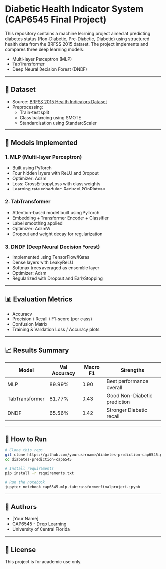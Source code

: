 # Diabetic Health Indicator System (CAP6545 Final Project)

This repository contains a machine learning project aimed at predicting diabetes status (Non-Diabetic, Pre-Diabetic, Diabetic) using structured health data from the BRFSS 2015 dataset. The project implements and compares three deep learning models:

- Multi-layer Perceptron (MLP)
- TabTransformer
- Deep Neural Decision Forest (DNDF)

---

## 📁 Dataset

- Source: [BRFSS 2015 Health Indicators Dataset](https://www.cdc.gov/brfss/)
- Preprocessing:
  - Train-test split
  - Class balancing using SMOTE
  - Standardization using StandardScaler

---

## 🧠 Models Implemented

### 1. MLP (Multi-layer Perceptron)
- Built using PyTorch
- Four hidden layers with ReLU and Dropout
- Optimizer: Adam
- Loss: CrossEntropyLoss with class weights
- Learning rate scheduler: ReduceLROnPlateau

### 2. TabTransformer
- Attention-based model built using PyTorch
- Embedding + Transformer Encoder + Classifier
- Label smoothing applied
- Optimizer: AdamW
- Dropout and weight decay for regularization

### 3. DNDF (Deep Neural Decision Forest)
- Implemented using TensorFlow/Keras
- Dense layers with LeakyReLU
- Softmax trees averaged as ensemble layer
- Optimizer: Adam
- Regularized with Dropout and EarlyStopping

---

## 📊 Evaluation Metrics

- Accuracy
- Precision / Recall / F1-score (per class)
- Confusion Matrix
- Training & Validation Loss / Accuracy plots

---

## 📈 Results Summary

| Model           | Val Accuracy | Macro F1 | Strengths                        |
|----------------|--------------|----------|----------------------------------|
| MLP            | 89.99%       | 0.90     | Best performance overall         |
| TabTransformer | 81.77%       | 0.43     | Good Non-Diabetic prediction     |
| DNDF           | 65.56%       | 0.42     | Stronger Diabetic recall         |

---

## 🔧 How to Run

```bash
# Clone this repo
git clone https://github.com/yourusername/diabetes-prediction-cap6545.git
cd diabetes-prediction-cap6545

# Install requirements
pip install -r requirements.txt

# Run the notebook
jupyter notebook cap6545-mlp-tabtransformerfinalproject.ipynb
```

---

## 📌 Authors

- [Your Name]
- CAP6545 - Deep Learning
- University of Central Florida

---

## 📜 License

This project is for academic use only.
